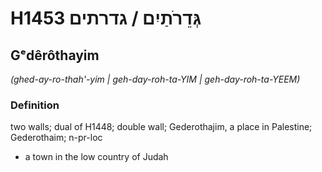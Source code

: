 # H1453 גְּדֵרֹתַיִם / גדרתים

## Gᵉdêrôthayim

_(ghed-ay-ro-thah'-yim | ɡeh-day-roh-ta-YIM | ɡeh-day-roh-ta-YEEM)_

### Definition

two walls; dual of H1448; double wall; Gederothajim, a place in Palestine; Gederothaim; n-pr-loc

- a town in the low country of Judah
